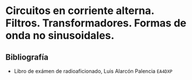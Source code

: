 # Circuitos en corriente alterna. Filtros. Transformadores. Formas de onda no sinusoidales.





## Bibliografía 

- Libro de exámen de radioaficionado, Luis Alarcón Palencia `EA4DXP`